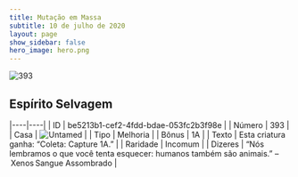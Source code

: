 ```yaml
---
title: Mutação em Massa
subtitle: 10 de julho de 2020
layout: page
show_sidebar: false
hero_image: hero.png
---
```


![393](https://cdn.keyforgegame.com/media/card_front/pt/479_393_FJ8X9CPM6353_pt.png)

## Espírito Selvagem

|----|----|
| ID | be5213b1-cef2-4fdd-bdae-053fc2b3f98e |
| Número | 393 |
| Casa | ![Untamed](https://archonarcana.com/images/thumb/b/bd/Untamed.png/22px-Untamed.png "Indomados") |
| Tipo | Melhoria |
| Bônus | 1A |
| Texto | Esta criatura ganha: “Coleta: Capture 1A.” |
| Raridade | Incomum |
| Dizeres | “Nós lembramos o que você tenta esquecer: humanos também são animais.” – Xenos Sangue Assombrado |
